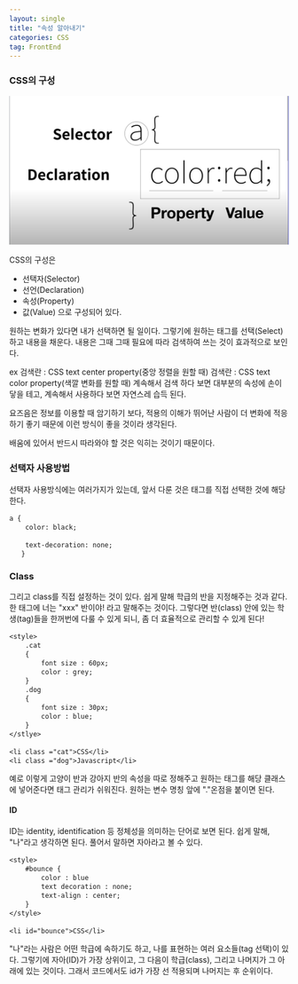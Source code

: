 ```yaml
---
layout: single
title: "속성 알아내기"
categories: CSS
tag: FrontEnd
---
```

### CSS의 구성
![/assets/images/CSS 구성.png>](<../assets/images/CSS 구성.png>)

CSS의 구성은
- 선택자(Selector)
- 선언(Declaration)
- 속성(Property)
- 값(Value)
으로 구성되어 있다.

원하는 변화가 있다면 내가 선택하면 될 일이다.
그렇기에 원하는 태그를 선택(Select)하고 내용을 채운다.
내용은 그때 그때 필요에 따라 검색하여 쓰는 것이 효과적으로 보인다.

ex 검색란 : CSS text center property(중앙 정렬을 원할 때)
	 검색란 : CSS text color property(색깔 변화를 원할 때)
계속해서 검색 하다 보면 대부분의 속성에 손이 닿을 테고, 계속해서 사용하다 보면 자연스레 습득 된다.

요즈음은 정보를 이용할 때 암기하기 보다, 적용의 이해가 뛰어난 사람이 더 변화에 적응하기 좋기 때문에 이런 방식이 좋을 것이라 생각된다.

배움에 있어서 반드시 따라와야 할 것은 익히는 것이기 때문이다.


### 선택자 사용방법

선택자 사용방식에는 여러가지가 있는데, 앞서 다룬 것은 태그를 직접 선택한 것에 해당한다.
```
a {
	color: black;

    text-decoration: none;
   }
```

### Class
그리고 class를 직접 설정하는 것이 있다. 쉽게 말해 학급의 반을 지정해주는 것과 같다.
한 태그에 너는 "xxx" 반이야! 라고 말해주는 것이다.
그렇다면 반(class) 안에 있는 학생(tag)들을 한꺼번에 다룰 수 있게 되니, 좀 더 효율적으로 관리할 수 있게 된다!
```
<style>
	.cat 
	{
		font size : 60px;
		color : grey;	
	}
	.dog
	{
		font size : 30px;
		color : blue;
	}
</stlye>

<li class ="cat">CSS</li>
<li class ="dog">Javascript</li>
```

예로 이렇게 고양이 반과 강아지 반의 속성을 따로 정해주고 원하는 태그를 해당 클래스에 넣어준다면 태그 관리가 쉬워진다.
원하는 변수 명칭 앞에 "."온점을 붙이면 된다.
#### ID

ID는 identity, identification 등 정체성을 의미하는 단어로 보면 된다.
쉽게 말해, "나"라고 생각하면 된다.
풀어서 말하면 자아라고 볼 수 있다.

```
<style>
	#bounce {
		color : blue
		text decoration : none;
		text-align : center;
	}
</style>

<li id="bounce">CSS</li>
```


"나"라는 사람은 어떤 학급에 속하기도 하고, 나를 표현하는 여러 요소들(tag 선택)이 있다.
그렇기에 자아(ID)가 가장 상위이고, 그 다음이 학급(class), 그리고 나머지가 그 아래에 있는 것이다.
그래서 코드에서도 id가 가장 선 적용되며 나머지는 후 순위이다.